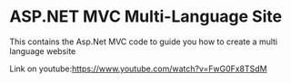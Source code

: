 # ASP.NET MVC Multi-Language Site
This contains the Asp.Net MVC code to guide you how to create a multi language website

Link on youtube:https://www.youtube.com/watch?v=FwG0Fx8TSdM
